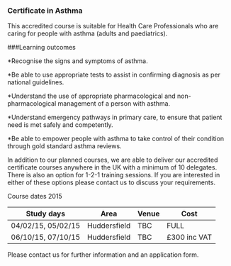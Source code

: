 ### Certificate in Asthma

This accredited course is suitable for Health Care Professionals who are caring for people with asthma (adults and paediatrics).

###Learning outcomes

*Recognise the signs and symptoms of asthma.

*Be able to use appropriate tests to assist in confirming diagnosis as per national guidelines.

*Understand the use of appropriate pharmacological and non-pharmacological management of a person with asthma.

*Understand emergency pathways in primary care, to ensure that patient need is met safely and competently.

*Be able to empower people with asthma to take control of their condition through gold standard asthma reviews.


In addition to our planned courses, we are able to deliver our accredited certificate courses anywhere in the UK with a minimum of 10 delegates. There is also an option for 1-2-1 training sessions. If you are interested in either of these options please contact us to discuss your requirements.

Course dates 2015

|Study days	        |	Area         |Venue  |Cost         |	
|-------------------|--------------|-------|------------ |
|04/02/15, 05/02/15 |Huddersfield  |TBC	   |FULL         |
|06/10/15, 07/10/15 |Huddersfield  |TBC	   |£300 inc VAT |

Please contact us for further information and an application form.

